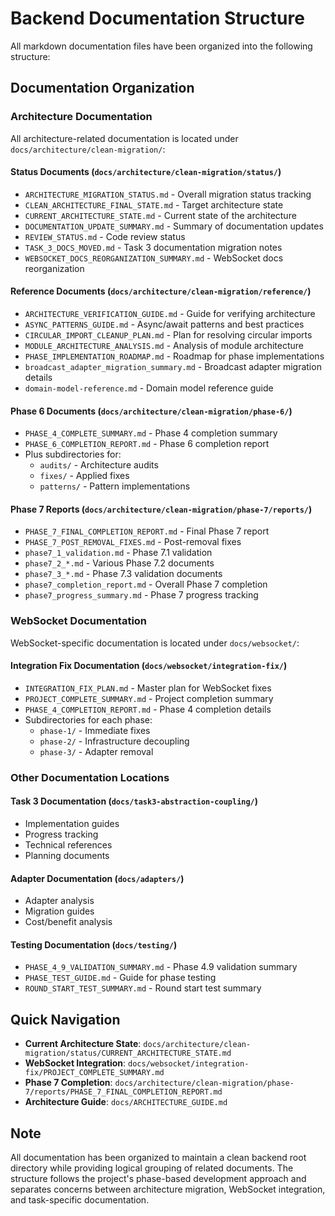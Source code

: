 # Backend Documentation Structure

All markdown documentation files have been organized into the following structure:

## Documentation Organization

### Architecture Documentation
All architecture-related documentation is located under `docs/architecture/clean-migration/`:

#### Status Documents (`docs/architecture/clean-migration/status/`)
- `ARCHITECTURE_MIGRATION_STATUS.md` - Overall migration status tracking
- `CLEAN_ARCHITECTURE_FINAL_STATE.md` - Target architecture state
- `CURRENT_ARCHITECTURE_STATE.md` - Current state of the architecture
- `DOCUMENTATION_UPDATE_SUMMARY.md` - Summary of documentation updates
- `REVIEW_STATUS.md` - Code review status
- `TASK_3_DOCS_MOVED.md` - Task 3 documentation migration notes
- `WEBSOCKET_DOCS_REORGANIZATION_SUMMARY.md` - WebSocket docs reorganization

#### Reference Documents (`docs/architecture/clean-migration/reference/`)
- `ARCHITECTURE_VERIFICATION_GUIDE.md` - Guide for verifying architecture
- `ASYNC_PATTERNS_GUIDE.md` - Async/await patterns and best practices
- `CIRCULAR_IMPORT_CLEANUP_PLAN.md` - Plan for resolving circular imports
- `MODULE_ARCHITECTURE_ANALYSIS.md` - Analysis of module architecture
- `PHASE_IMPLEMENTATION_ROADMAP.md` - Roadmap for phase implementations
- `broadcast_adapter_migration_summary.md` - Broadcast adapter migration details
- `domain-model-reference.md` - Domain model reference guide

#### Phase 6 Documents (`docs/architecture/clean-migration/phase-6/`)
- `PHASE_4_COMPLETE_SUMMARY.md` - Phase 4 completion summary
- `PHASE_6_COMPLETION_REPORT.md` - Phase 6 completion report
- Plus subdirectories for:
  - `audits/` - Architecture audits
  - `fixes/` - Applied fixes
  - `patterns/` - Pattern implementations

#### Phase 7 Reports (`docs/architecture/clean-migration/phase-7/reports/`)
- `PHASE_7_FINAL_COMPLETION_REPORT.md` - Final Phase 7 report
- `PHASE_7_POST_REMOVAL_FIXES.md` - Post-removal fixes
- `phase7_1_validation.md` - Phase 7.1 validation
- `phase7_2_*.md` - Various Phase 7.2 documents
- `phase7_3_*.md` - Phase 7.3 validation documents
- `phase7_completion_report.md` - Overall Phase 7 completion
- `phase7_progress_summary.md` - Phase 7 progress tracking

### WebSocket Documentation
WebSocket-specific documentation is located under `docs/websocket/`:

#### Integration Fix Documentation (`docs/websocket/integration-fix/`)
- `INTEGRATION_FIX_PLAN.md` - Master plan for WebSocket fixes
- `PROJECT_COMPLETE_SUMMARY.md` - Project completion summary
- `PHASE_4_COMPLETION_REPORT.md` - Phase 4 completion details
- Subdirectories for each phase:
  - `phase-1/` - Immediate fixes
  - `phase-2/` - Infrastructure decoupling
  - `phase-3/` - Adapter removal

### Other Documentation Locations

#### Task 3 Documentation (`docs/task3-abstraction-coupling/`)
- Implementation guides
- Progress tracking
- Technical references
- Planning documents

#### Adapter Documentation (`docs/adapters/`)
- Adapter analysis
- Migration guides
- Cost/benefit analysis

#### Testing Documentation (`docs/testing/`)
- `PHASE_4_9_VALIDATION_SUMMARY.md` - Phase 4.9 validation summary
- `PHASE_TEST_GUIDE.md` - Guide for phase testing
- `ROUND_START_TEST_SUMMARY.md` - Round start test summary

## Quick Navigation

- **Current Architecture State**: `docs/architecture/clean-migration/status/CURRENT_ARCHITECTURE_STATE.md`
- **WebSocket Integration**: `docs/websocket/integration-fix/PROJECT_COMPLETE_SUMMARY.md`
- **Phase 7 Completion**: `docs/architecture/clean-migration/phase-7/reports/PHASE_7_FINAL_COMPLETION_REPORT.md`
- **Architecture Guide**: `docs/ARCHITECTURE_GUIDE.md`

## Note
All documentation has been organized to maintain a clean backend root directory while providing logical grouping of related documents. The structure follows the project's phase-based development approach and separates concerns between architecture migration, WebSocket integration, and task-specific documentation.